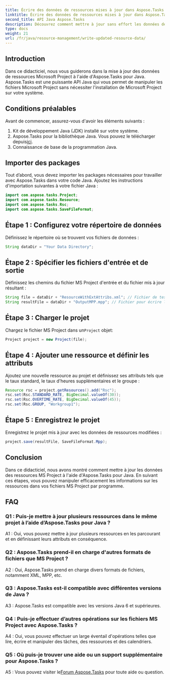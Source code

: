 ```yaml
---
title: Écrire des données de ressources mises à jour dans Aspose.Tasks
linktitle: Écrire des données de ressources mises à jour dans Aspose.Tasks
second_title: API Java Aspose.Tasks
description: Découvrez comment mettre à jour sans effort les données de ressources dans les fichiers MS Project à l'aide d'Aspose.Tasks pour Java.
type: docs
weight: 21
url: /fr/java/resource-management/write-updated-resource-data/
---
```

## Introduction
Dans ce didacticiel, nous vous guiderons dans la mise à jour des données de ressources Microsoft Project à l'aide d'Aspose.Tasks pour Java. Aspose.Tasks est une puissante API Java qui vous permet de manipuler les fichiers Microsoft Project sans nécessiter l'installation de Microsoft Project sur votre système.

## Conditions préalables

Avant de commencer, assurez-vous d'avoir les éléments suivants :

1. Kit de développement Java (JDK) installé sur votre système.
2.  Aspose.Tasks pour la bibliothèque Java. Vous pouvez le télécharger depuis[ici](https://releases.aspose.com/tasks/java/).
3. Connaissance de base de la programmation Java.

## Importer des packages

Tout d’abord, vous devez importer les packages nécessaires pour travailler avec Aspose.Tasks dans votre code Java. Ajoutez les instructions d'importation suivantes à votre fichier Java :

```java
import com.aspose.tasks.Project;
import com.aspose.tasks.Resource;
import com.aspose.tasks.Rsc;
import com.aspose.tasks.SaveFileFormat;
```

## Étape 1 : Configurez votre répertoire de données

Définissez le répertoire où se trouvent vos fichiers de données :

```java
String dataDir = "Your Data Directory";
```

## Étape 2 : Spécifier les fichiers d'entrée et de sortie

Définissez les chemins du fichier MS Project d'entrée et du fichier mis à jour résultant :

```java
String file = dataDir + "ResourceWithExtAttribs.xml"; // Fichier de test avec un rsc à mettre à jour
String resultFile = dataDir + "OutputMPP.mpp"; // Fichier pour écrire le projet de test
```

## Étape 3 : Charger le projet

 Chargez le fichier MS Project dans un`Project` objet:

```java
Project project = new Project(file);
```

## Étape 4 : Ajouter une ressource et définir les attributs

Ajoutez une nouvelle ressource au projet et définissez ses attributs tels que le taux standard, le taux d'heures supplémentaires et le groupe :

```java
Resource rsc = project.getResources().add("Rsc");
rsc.set(Rsc.STANDARD_RATE, BigDecimal.valueOf(30));
rsc.set(Rsc.OVERTIME_RATE, BigDecimal.valueOf(45));
rsc.set(Rsc.GROUP, "Workgroup1");
```

## Étape 5 : Enregistrez le projet

Enregistrez le projet mis à jour avec les données de ressources modifiées :

```java
project.save(resultFile, SaveFileFormat.Mpp);
```

## Conclusion

Dans ce didacticiel, nous avons montré comment mettre à jour les données des ressources MS Project à l'aide d'Aspose.Tasks pour Java. En suivant ces étapes, vous pouvez manipuler efficacement les informations sur les ressources dans vos fichiers MS Project par programme.

## FAQ

### Q1 : Puis-je mettre à jour plusieurs ressources dans le même projet à l’aide d’Aspose.Tasks pour Java ?

A1 : Oui, vous pouvez mettre à jour plusieurs ressources en les parcourant et en définissant leurs attributs en conséquence.

### Q2 : Aspose.Tasks prend-il en charge d'autres formats de fichiers que MS Project ?

A2 : Oui, Aspose.Tasks prend en charge divers formats de fichiers, notamment XML, MPP, etc.

### Q3 : Aspose.Tasks est-il compatible avec différentes versions de Java ?

A3 : Aspose.Tasks est compatible avec les versions Java 6 et supérieures.

### Q4 : Puis-je effectuer d’autres opérations sur les fichiers MS Project avec Aspose.Tasks ?

A4 : Oui, vous pouvez effectuer un large éventail d'opérations telles que lire, écrire et manipuler des tâches, des ressources et des calendriers.

### Q5 : Où puis-je trouver une aide ou un support supplémentaire pour Aspose.Tasks ?

 A5 : Vous pouvez visiter le[Forum Aspose.Tasks](https://forum.aspose.com/c/tasks/15) pour toute aide ou question.
